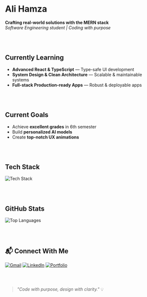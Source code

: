 # Ali Hamza  
**Crafting real-world solutions with the MERN stack**  
*Software Engineering student | Coding with purpose*

<br>
<br>

##  Currently Learning  
- **Advanced React & TypeScript** — Type-safe UI development  
- **System Design & Clean Architecture** — Scalable & maintainable systems  
- **Full-stack Production-ready Apps** — Robust & deployable apps  


<br>
<br>

##  Current Goals  
- Achieve **excellent grades** in 6th semester  
- Build **personalized AI models**  
- Create **top-notch UX animations**




<br>
<br>


##  Tech Stack  
![Tech Stack](https://skillicons.dev/icons?i=tailwind,mongodb,express,react,mysql,postman,html,css,js,java,c,cpp,cs)


<br>
<br>

##  GitHub Stats  
![Top Languages](https://github-readme-stats.vercel.app/api/top-langs/?username=thealihamza04&layout=compact&theme=radical)


<br>
<br>

## 📬 Connect With Me  
[![Gmail](https://img.shields.io/badge/Gmail-D14836?style=for-the-badge&logo=gmail&logoColor=white)](mailto:contact.developer.hamza@gmail.com)  [![LinkedIn](https://img.shields.io/badge/LinkedIn-0077B5?style=for-the-badge&logo=linkedin&logoColor=white)](https://linkedin.com/in/ali123606)  [![Portfolio](https://img.shields.io/badge/Portfolio-blue?style=for-the-badge&logo=vercel&logoColor=white)](https://alihamza-portfolio.vercel.app/)




<br>
<br>





> *"Code with purpose, design with clarity."* 💡

